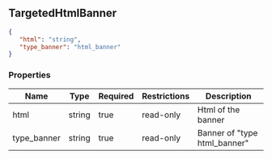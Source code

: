 <h2 id="tocS_TargetedHtmlBanner">TargetedHtmlBanner</h2>
<!-- backwards compatibility -->
<a id="schematargetedhtmlbanner"></a>
<a id="schema_TargetedHtmlBanner"></a>
<a id="tocStargetedhtmlbanner"></a>
<a id="tocstargetedhtmlbanner"></a>


```json
{
   "html": "string",
   "type_banner": "html_banner"
}

```

### Properties

|Name|Type|Required|Restrictions|Description|
|---|---|---|---|---|
|html|string|true|read-only|Html of the banner|
|type_banner|string|true|read-only|Banner of "type html_banner"|
